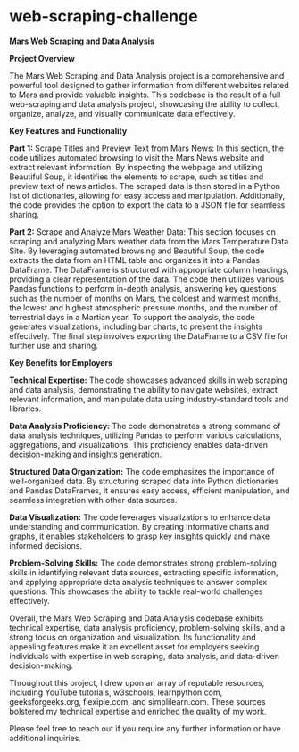 # web-scraping-challenge

**Mars Web Scraping and Data Analysis**


**Project Overview**

The Mars Web Scraping and Data Analysis project is a comprehensive and powerful tool designed to gather information from different websites related to Mars and provide valuable insights. This codebase is the result of a full web-scraping and data analysis project, showcasing the ability to collect, organize, analyze, and visually communicate data effectively.

**Key Features and Functionality**

**Part 1:** Scrape Titles and Preview Text from Mars News: In this section, the code utilizes automated browsing to visit the Mars News website and extract relevant information. By inspecting the webpage and utilizing Beautiful Soup, it identifies the elements to scrape, such as titles and preview text of news articles. The scraped data is then stored in a Python list of dictionaries, allowing for easy access and manipulation. Additionally, the code provides the option to export the data to a JSON file for seamless sharing.

**Part 2:** Scrape and Analyze Mars Weather Data: This section focuses on scraping and analyzing Mars weather data from the Mars Temperature Data Site. By leveraging automated browsing and Beautiful Soup, the code extracts the data from an HTML table and organizes it into a Pandas DataFrame. The DataFrame is structured with appropriate column headings, providing a clear representation of the data. The code then utilizes various Pandas functions to perform in-depth analysis, answering key questions such as the number of months on Mars, the coldest and warmest months, the lowest and highest atmospheric pressure months, and the number of terrestrial days in a Martian year. To support the analysis, the code generates visualizations, including bar charts, to present the insights effectively. The final step involves exporting the DataFrame to a CSV file for further use and sharing.


**Key Benefits for Employers**

**Technical Expertise:** The code showcases advanced skills in web scraping and data analysis, demonstrating the ability to navigate websites, extract relevant information, and manipulate data using industry-standard tools and libraries.

**Data Analysis Proficiency:** The code demonstrates a strong command of data analysis techniques, utilizing Pandas to perform various calculations, aggregations, and visualizations. This proficiency enables data-driven decision-making and insights generation.

**Structured Data Organization:** The code emphasizes the importance of well-organized data. By structuring scraped data into Python dictionaries and Pandas DataFrames, it ensures easy access, efficient manipulation, and seamless integration with other data sources.

**Data Visualization:** The code leverages visualizations to enhance data understanding and communication. By creating informative charts and graphs, it enables stakeholders to grasp key insights quickly and make informed decisions.

**Problem-Solving Skills:** The code demonstrates strong problem-solving skills in identifying relevant data sources, extracting specific information, and applying appropriate data analysis techniques to answer complex questions. This showcases the ability to tackle real-world challenges effectively.

Overall, the Mars Web Scraping and Data Analysis codebase exhibits technical expertise, data analysis proficiency, problem-solving skills, and a strong focus on organization and visualization. Its functionality and appealing features make it an excellent asset for employers seeking individuals with expertise in web scraping, data analysis, and data-driven decision-making.

Throughout this project, I drew upon an array of reputable resources, including YouTube tutorials, w3schools, learnpython.com, geeksforgeeks.org, flexiple.com, and simplilearn.com. These sources bolstered my technical expertise and enriched the quality of my work.

Please feel free to reach out if you require any further information or have additional inquiries.
